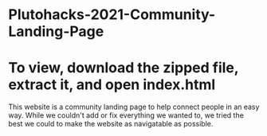 # Plutohacks-2021-Community-Landing-Page

# To view, download the zipped file, extract it, and open index.html

This website is a community landing page to help connect people in an easy way.
While we couldn't add or fix everything we wanted to, we tried the best we could to make the website as navigatable as possible.
